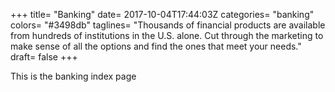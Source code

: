 +++
title= "Banking"
date= 2017-10-04T17:44:03Z
categories= "banking"
colors= "#3498db"
taglines= "Thousands of financial products are available from hundreds of institutions in the U.S. alone. Cut through the marketing to make sense of all the options and find the ones that meet your needs."
draft= false
+++

This is the banking index page